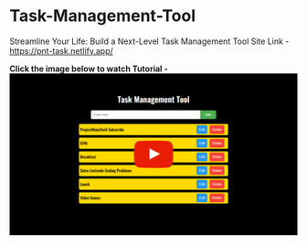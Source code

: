 # Task-Management-Tool
Streamline Your Life: Build a Next-Level Task Management Tool
Site Link - https://pnt-task.netlify.app/

<b>Click the image below to watch Tutorial -</b>
[![IMAGE ALT TEXT HERE](https://github.com/projectninjatech/Task-Management-Tool/blob/main/task.png)](https://youtu.be/0TEmYmSBCFM)
